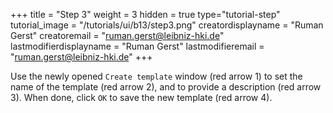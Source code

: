 +++
title = "Step 3"
weight = 3
hidden = true
type="tutorial-step"
tutorial_image = "/tutorials/ui/b13/step3.png"
creatordisplayname = "Ruman Gerst"
creatoremail = "ruman.gerst@leibniz-hki.de"
lastmodifierdisplayname = "Ruman Gerst"
lastmodifieremail = "ruman.gerst@leibniz-hki.de"
+++

Use the newly opened `Create template` window (red arrow 1) to set the name of the template (red arrow 2), and to provide a description (red arrow 3). When done, click `OK` to save the new template (red arrow 4).